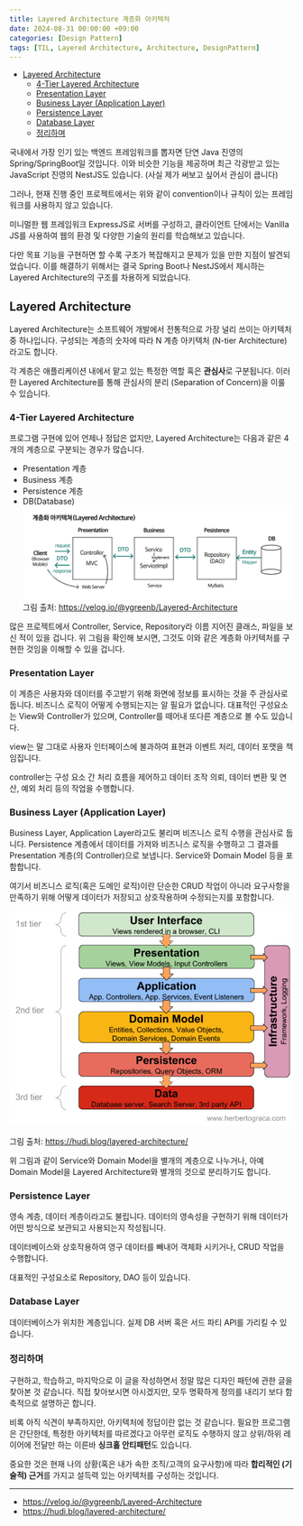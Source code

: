 ```yaml
---
title: Layered Architecture 계층화 아키텍처
date: 2024-08-31 00:00:00 +09:00
categories: [Design Pattern]
tags: [TIL, Layered Architecture, Architecture, DesignPattern]
---
```


<!-- TOC -->
  * [Layered Architecture](#layered-architecture)
    * [4-Tier Layered Architecture](#4-tier-layered-architecture)
    * [Presentation Layer](#presentation-layer)
    * [Business Layer (Application Layer)](#business-layer-application-layer)
    * [Persistence Layer](#persistence-layer)
    * [Database Layer](#database-layer)
    * [정리하며](#정리하며)
<!-- TOC -->

국내에서 가장 인기 있는 백엔드 프레임워크를 뽑자면 단연 Java 진영의 Spring/SpringBoot일 것입니다. 이와 비슷한 기능을 제공하며 최근 각광받고 있는 JavaScript 진영의 NestJS도 있습니다. (사실 제가 써보고 싶어서 관심이 큽니다)  

그러나, 현재 진행 중인 프로젝트에서는 위와 같이 convention이나 규칙이 있는 프레임워크를 사용하지 않고 있습니다.

미니멀한 웹 프레임워크 ExpressJS로 서버를 구성하고, 클라이언트 단에서는 Vanilla JS를 사용하여 웹의 환경 및 다양한 기술의 원리를 학습해보고 있습니다.

다만 목표 기능을 구현하면 할 수록 구조가 복잡해지고 문제가 있을 만한 지점이 발견되었습니다. 이를 해결하기 위해서는 결국 Spring Boot나 NestJS에서 제시하는 Layered Architecture의 구조를 차용하게 되었습니다.

## Layered Architecture

Layered Architecture는 소프트웨어 개발에서 전통적으로 가장 널리 쓰이는 아키텍처 중 하나입니다. 구성되는 계층의 숫자에 따라 N 계층 아키텍처 (N-tier Architecture) 라고도 합니다.

각 계층은 애플리케이션 내에서 맡고 있는 특정한 역할 혹은 **관심사**로 구분됩니다. 이러한 Layered Architecture를 통해 관심사의 분리 (Separation of Concern)을 이룰 수 있습니다.

### 4-Tier Layered Architecture

프로그램 구현에 있어 언제나 정답은 없지만, Layered Architecture는 다음과 같은 4개의 계층으로 구분되는 경우가 많습니다.

- Presentation 계층
- Business 계층
- Persistence 계층
- DB(Database)
![img.png](../assets/img/240831/img.png)
그림 출처: https://velog.io/@ygreenb/Layered-Architecture

많은 프로젝트에서 Controller, Service, Repository라 이름 지어진 클래스, 파일을 보신 적이 있을 겁니다. 위 그림을 확인해 보시면, 그것도 이와 같은 계층화 아키텍처를 구현한 것임을 이해할 수 있을 겁니다.

### Presentation Layer

이 계층은 사용자와 데이터를 주고받기 위해 화면에 정보를 표시하는 것을 주 관심사로 둡니다. 비즈니스 로직이 어떻게 수행되는지는 알 필요가 없습니다. 
대표적인 구성요소는 View와 Controller가 있으며, Controller를 떼어내 또다른 계층으로 볼 수도 있습니다.

view는 말 그대로 사용자 인터페이스에 불과하여 표현과 이벤트 처리, 데이터 포맷을 책임집니다.

controller는 구성 요소 간 처리 흐름을 제어하고 데이터 조작 의뢰, 데이터 변환 및 연산, 예외 처리 등의 작업을 수행합니다.


### Business Layer (Application Layer)

Business Layer, Application Layer라고도 불리며 비즈니스 로직 수행을 관심사로 둡니다. Persistence 계층에서 데이터를 가져와 비즈니스 로직을 수행하고 그 결과를 Presentation 계층(의 Controller)으로 보냅니다. Service와 Domain Model 등을 포함합니다.

여기서 비즈니스 로직(혹은 도메인 로직)이란 단순한 CRUD 작업이 아니라 요구사항을 만족하기 위해 어떻게 데이터가 저장되고 상호작용하며 수정되는지를 포함합니다.    

![img2.png](../assets/img/img2.png)

그림 출처: https://hudi.blog/layered-architecture/

위 그림과 같이 Service와 Domain Model을 별개의 계층으로 나누거나, 아예 Domain Model을 Layered Architecture와 별개의 것으로 분리하기도 합니다.

### Persistence Layer

영속 계층, 데이터 계층이라고도 불립니다. 데이터의 영속성을 구현하기 위해 데이터가 어떤 방식으로 보관되고 사용되는지 작성됩니다.

데이터베이스와 상호작용하여 영구 데이터를 빼내어 객체화 시키거나, CRUD 작업을 수행합니다.

대표적인 구성요소로 Repository, DAO 등이 있습니다.

### Database Layer

데이터베이스가 위치한 계층입니다. 실제 DB 서버 혹은 서드 파티 API를 가리킬 수 있습니다.

### 정리하며

구현하고, 학습하고, 마지막으로 이 글을 작성하면서 정말 많은 디자인 패턴에 관한 글을 찾아본 것 같습니다. 직접 찾아보시면 아시겠지만, 모두 명확하게 정의를 내리기 보다 함축적으로 설명하곤 합니다.

비록 아직 식견이 부족하지만, 아키텍처에 정답이란 없는 것 같습니다. 필요한 프로그램은 간단한데, 특정한 아키텍처를 따르겠다고 아무런 로직도 수행하지 않고 상위/하위 레이어에 전달만 하는 이른바 **싱크홀 안티패턴**도 있습니다.

중요한 것은 현재 나의 상황(혹은 내가 속한 조직/고객의 요구사항)에 따라 **합리적인 (기술적) 근거**를 가지고 설득력 있는 아키텍처를 구성하는 것입니다.

---
- https://velog.io/@ygreenb/Layered-Architecture
- https://hudi.blog/layered-architecture/